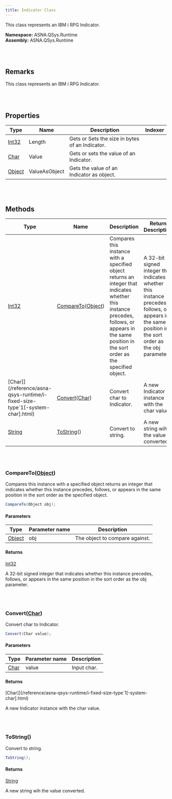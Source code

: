 ```yaml
---
title: Indicator Class
---
```


This class represents an IBM i RPG Indicator.

**Namespace:** ASNA.QSys.Runtime <br/>
**Assembly:** ASNA.QSys.Runtime

<br>
<br>

## Remarks

This class represents an IBM i RPG Indicator.

[//]: # ($$TODO: Complete the Remarks section.)

<br>
<br>

## Properties

| Type | Name | Description | Indexer
| --- | --- | --- | --- 
| [Int32](https://docs.microsoft.com/en-us/dotnet/api/system.int32) | Length | Gets or Sets the size in bytes of an Indicator. | 
| [Char](https://docs.microsoft.com/en-us/dotnet/api/system.char) | Value | Gets or sets the value of an Indicator. | 
| [Object](https://docs.microsoft.com/en-us/dotnet/api/system.object) | ValueAsObject | Gets the value of an Indicator as object. | 

<br>
<br>

## Methods

| Type | Name | Description | Return Description 
| --- | --- | --- | --- 
| [Int32](https://docs.microsoft.com/en-us/dotnet/api/system.int32) | [CompareTo](#comparetoobject)([Object](https://docs.microsoft.com/en-us/dotnet/api/system.object)) | Compares this instance with a specified object returns an integer that indicates whether this instance precedes, follows, or appears in the same position in the sort order as the specified object. | A 32-bit signed integer that indicates whether this instance precedes, follows, or appears in the same position in the sort order as the obj parameter.
| [Char]](/reference/asna-qsys-runtime/i-fixed-size-type`1[-system-char].html) | [Convert](#convertchar)([Char](https://docs.microsoft.com/en-us/dotnet/api/system.char)) | Convert char to Indicator. | A new Indicator instance with the char value.
| [String](https://docs.microsoft.com/en-us/dotnet/api/system.string) | [ToString](#tostring)() | Convert to string. | A new string wih the value converted.

<br>
<br>

### CompareTo([Object](https://docs.microsoft.com/en-us/dotnet/api/system.object))

Compares this instance with a specified object returns an integer that indicates whether this instance precedes, follows, or appears in the same position in the sort order as the specified object.

```cs
CompareTo(Object obj);
```

#### Parameters

| Type | Parameter name | Description
| --- | --- | ---
| [Object](https://docs.microsoft.com/en-us/dotnet/api/system.object) | obj | The object to compare against. 

#### Returns

[Int32](https://docs.microsoft.com/en-us/dotnet/api/system.int32)

A 32-bit signed integer that indicates whether this instance precedes, follows, or appears in the same position in the sort order as the obj parameter.


<br>
<br>

### Convert([Char](https://docs.microsoft.com/en-us/dotnet/api/system.char))

Convert char to Indicator.

```cs
Convert(Char value);
```

#### Parameters

| Type | Parameter name | Description
| --- | --- | ---
| [Char](https://docs.microsoft.com/en-us/dotnet/api/system.char) | value | Input char. 

#### Returns

[Char]](/reference/asna-qsys-runtime/i-fixed-size-type`1[-system-char].html)

A new Indicator instance with the char value.


<br>
<br>

### ToString()

Convert to string.

```cs
ToString();
```

#### Returns

[String](https://docs.microsoft.com/en-us/dotnet/api/system.string)

A new string wih the value converted.


<br>
<br>

